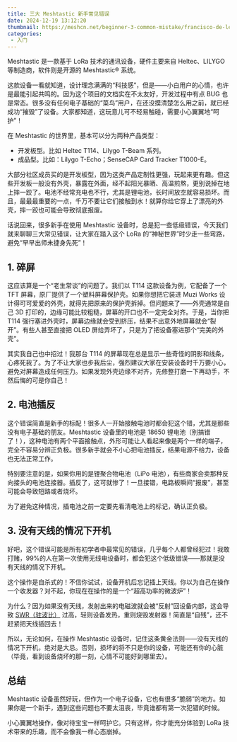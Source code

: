 ```yaml
---
title: 三大 Meshtastic 新手常见错误
date: 2024-12-19 13:12:20
thumbnail: https://meshcn.net/beginner-3-common-mistake/francisco-de-legarreta-c-hHg9MC-G8_Y-unsplash.webp
categories:
 - 入门
---
```


Meshtastic 是一款基于 LoRa 技术的通讯设备，硬件主要来自 Heltec、LILYGO 等制造商，软件则是开源的 Meshtastic® 系统。

这款设备一看就知道，设计理念满满的“科技感”，但是——小白用户的心情，也许是最能引起共鸣的。因为这个项目的文档实在不太友好，开发过程中有点 BUG 也是常态。很多没有任何电子基础的“菜鸟”用户，在还没摸清楚怎么用之前，就已经成功“摧毁”了设备。大家都知道，这玩意儿可不轻易触碰，需要小心翼翼地“呵护”！

在 Meshtastic 的世界里，基本可以分为两种产品类型：

- 开发板型。比如 Heltec T114、Lilygo T-Beam 系列。
- 成品型。比如：Lilygo T-Echo；SenseCAP Card Tracker T1000-E。

大部分社区成员买的是开发板型，因为这类产品定制性更强，玩起来更有趣。但这些开发板一般没有外壳，暴露在外面，经不起阳光暴晒、高温煎熬，更别说掉在地上摔一跤了。电池不经常充电也不行，尤其是锂电池，长时间放空就容易损坏。而且，最最最重要的一点，千万不要让它们接触到水！就算你给它穿上了漂亮的外壳，摔一跤也可能会导致彻底报废。

话说回来，很多新手在使用 Meshtastic 设备时，总是犯一些低级错误，今天我们就来聊聊三大常见错误，让大家在踏入这个 LoRa 的“神秘世界”时少走一些弯路，避免“早早出师未捷身先死”！

## 1. 碎屏

这应该算是一个“老生常谈”的问题了。我们以 T114 这款设备为例，它配备了一个 TFT 屏幕，原厂提供了一个塑料屏幕保护壳。如果你想把它装进 Muzi Works 设计得可可爱爱的外壳，就得先把原来的保护壳拆掉。但问题来了——外壳通常是自己 3D 打印的，边缘可能比较粗糙，屏幕的开口也不一定完全对齐。于是，当你把 T114 强行塞进外壳时，屏幕边缘就会受到挤压，结果不出意外地屏幕就会“裂开”。有些人甚至直接把 OLED 屏给弄坏了，只是为了把设备塞进那个“完美的外壳”。

其实我自己也中招过！我那台 T114 的屏幕现在总是显示一些奇怪的阴影和线条，心疼死我了。为了不让大家也步我后尘，强烈建议大家在安装设备时千万要小心，避免对屏幕造成任何压力。如果发现外壳边缘不对齐，先修整打磨一下再动手，不然后悔的可是你自己！

## 2. 电池插反

这个错误简直是新手的标配！很多人一开始接触电池时都会犯这个错，尤其是那些没有电子基础的朋友。Meshtastic 设备里的电池是 18650 锂电池（别搞错了！），这种电池有两个平面接触点，外形可能让人看起来像是两个一样的端子，完全不容易分辨正负极。很多新手就会不小心把电池插反，结果电源不给力，设备也无法正常工作。

特别要注意的是，如果你用的是锂聚合物电池（LiPo 电池），有些商家会卖那种反向接头的电池连接器。插反了，这可就惨了！一旦接错，电路板瞬间“报废”，甚至可能会导致短路或者烧坏。

为了避免这种情况，插电池之前一定要先看清电池上的标记，确认正负极。

## 3. 没有天线的情况下开机

好吧，这个错误可能是所有初学者中最常见的错误，几乎每个人都曾经犯过！我敢打赌，99%的人在第一次使用无线电设备时，都会犯这个低级错误——那就是没有天线的情况下开机。

这个操作是自杀式的！不信你试试，设备开机后忘记插上天线。你以为自己在操作一个收发器？对不起，你现在在操作的是一个“超高功率的微波炉”！

为什么？因为如果没有天线，发射出来的电磁波就会被“反射”回设备内部，这会导致 [SWR（驻波比）](/understand-antenna-indicators) 过高，轻则设备发热，重则烧毁发射器！简直是“自残”，还不赶紧把天线插回去！

所以，无论如何，在操作 Meshtastic 设备时，记住这条黄金法则——没有天线的情况下开机，绝对是大忌。否则，损坏的将不只是你的设备，可能还有你的心脏（毕竟，看到设备烧坏的那一刻，心情不可能好到哪里去）。

## 总结

Meshtastic 设备虽然好玩，但作为一个电子设备，它也有很多“脆弱”的地方。如果你是一个新手，遇到这些问题也不要太沮丧，毕竟谁都有第一次犯错的时候。

小心翼翼地操作，像对待宝宝一样呵护它。只有这样，你才能充分体验到 LoRa 技术带来的乐趣，而不会像我一样心态崩掉。